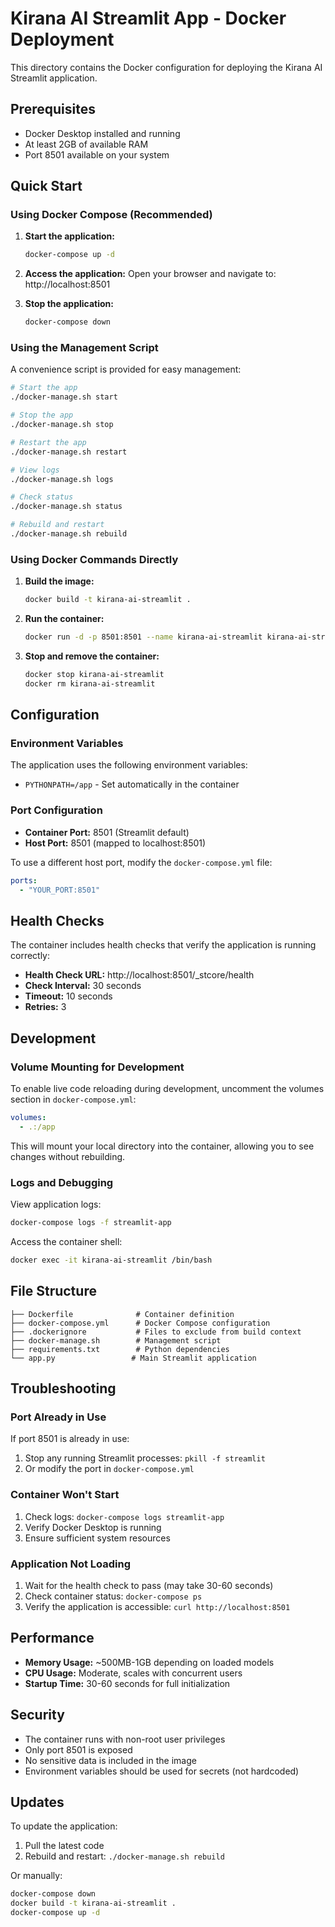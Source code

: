 # Kirana AI Streamlit App - Docker Deployment

This directory contains the Docker configuration for deploying the Kirana AI Streamlit application.

## Prerequisites

- Docker Desktop installed and running
- At least 2GB of available RAM
- Port 8501 available on your system

## Quick Start

### Using Docker Compose (Recommended)

1. **Start the application:**
   ```bash
   docker-compose up -d
   ```

2. **Access the application:**
   Open your browser and navigate to: http://localhost:8501

3. **Stop the application:**
   ```bash
   docker-compose down
   ```

### Using the Management Script

A convenience script is provided for easy management:

```bash
# Start the app
./docker-manage.sh start

# Stop the app
./docker-manage.sh stop

# Restart the app
./docker-manage.sh restart

# View logs
./docker-manage.sh logs

# Check status
./docker-manage.sh status

# Rebuild and restart
./docker-manage.sh rebuild
```

### Using Docker Commands Directly

1. **Build the image:**
   ```bash
   docker build -t kirana-ai-streamlit .
   ```

2. **Run the container:**
   ```bash
   docker run -d -p 8501:8501 --name kirana-ai-streamlit kirana-ai-streamlit
   ```

3. **Stop and remove the container:**
   ```bash
   docker stop kirana-ai-streamlit
   docker rm kirana-ai-streamlit
   ```

## Configuration

### Environment Variables

The application uses the following environment variables:
- `PYTHONPATH=/app` - Set automatically in the container

### Port Configuration

- **Container Port:** 8501 (Streamlit default)
- **Host Port:** 8501 (mapped to localhost:8501)

To use a different host port, modify the `docker-compose.yml` file:
```yaml
ports:
  - "YOUR_PORT:8501"
```

## Health Checks

The container includes health checks that verify the application is running correctly:
- **Health Check URL:** http://localhost:8501/_stcore/health
- **Check Interval:** 30 seconds
- **Timeout:** 10 seconds
- **Retries:** 3

## Development

### Volume Mounting for Development

To enable live code reloading during development, uncomment the volumes section in `docker-compose.yml`:

```yaml
volumes:
  - .:/app
```

This will mount your local directory into the container, allowing you to see changes without rebuilding.

### Logs and Debugging

View application logs:
```bash
docker-compose logs -f streamlit-app
```

Access the container shell:
```bash
docker exec -it kirana-ai-streamlit /bin/bash
```

## File Structure

```
├── Dockerfile              # Container definition
├── docker-compose.yml      # Docker Compose configuration
├── .dockerignore           # Files to exclude from build context
├── docker-manage.sh        # Management script
├── requirements.txt        # Python dependencies
└── app.py                 # Main Streamlit application
```

## Troubleshooting

### Port Already in Use
If port 8501 is already in use:
1. Stop any running Streamlit processes: `pkill -f streamlit`
2. Or modify the port in `docker-compose.yml`

### Container Won't Start
1. Check logs: `docker-compose logs streamlit-app`
2. Verify Docker Desktop is running
3. Ensure sufficient system resources

### Application Not Loading
1. Wait for the health check to pass (may take 30-60 seconds)
2. Check container status: `docker-compose ps`
3. Verify the application is accessible: `curl http://localhost:8501`

## Performance

- **Memory Usage:** ~500MB-1GB depending on loaded models
- **CPU Usage:** Moderate, scales with concurrent users
- **Startup Time:** 30-60 seconds for full initialization

## Security

- The container runs with non-root user privileges
- Only port 8501 is exposed
- No sensitive data is included in the image
- Environment variables should be used for secrets (not hardcoded)

## Updates

To update the application:
1. Pull the latest code
2. Rebuild and restart: `./docker-manage.sh rebuild`

Or manually:
```bash
docker-compose down
docker build -t kirana-ai-streamlit .
docker-compose up -d
```
